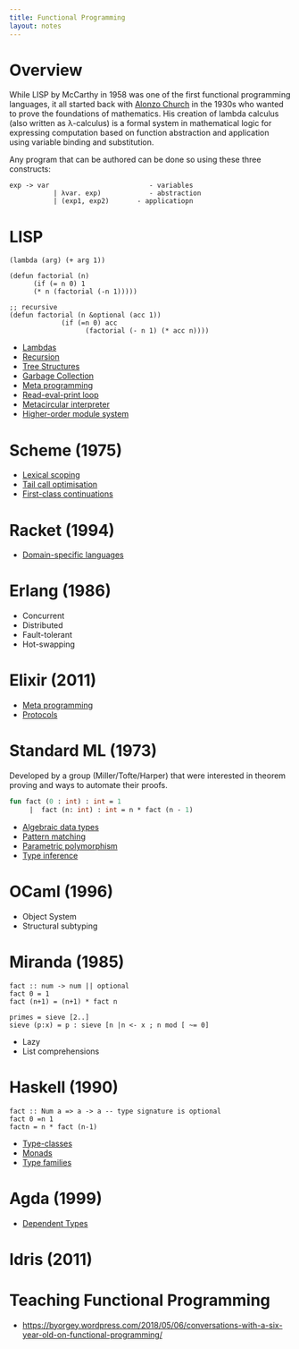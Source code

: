 ```yaml
---
title: Functional Programming
layout: notes
---
```


# Overview
While LISP by McCarthy in 1958 was one of the first functional programming languages, it all started back with [Alonzo Church](https://en.wikipedia.org/wiki/Alonzo_Church) in the 1930s who wanted to prove the foundations of mathematics.  His creation of lambda calculus (also written as λ-calculus) is a formal system in mathematical logic for expressing computation based on function abstraction and application using variable binding and substitution.

Any program that can be authored can be done so using these three constructs:

```
exp -> var                         - variables
           | λvar. exp)            - abstraction
           | (exp1, exp2)       - applicatiopn
```


# LISP 

```
(lambda (arg) (+ arg 1))

(defun factorial (n)
      (if (= n 0) 1
      (* n (factorial (-n 1)))))

;; recursive
(defun factorial (n &optional (acc 1))
             (if (=n 0) acc
                   (factorial (- n 1) (* acc n))))
```

* [Lambdas](lambda)
* [Recursion](recursion)
* [Tree Structures](tree-structures)
* [Garbage Collection](garbage-collection)
* [Meta programming](meta-programming)
* [Read-eval-print loop](repl)
* [Metacircular interpreter](metacircular-interpreter)
* [Higher-order module system](higher-order-module-system)

# Scheme (1975)

* [Lexical scoping](lexical-scoping)
* [Tail call optimisation](tail-call-optimisation)
* [First-class continuations](first-class-continuations)

# Racket (1994)
* [Domain-specific languages](domain-specific-languages)

# Erlang (1986)
* Concurrent
* Distributed
* Fault-tolerant
* Hot-swapping

# Elixir (2011)
* [Meta programming](meta-programming)
* [Protocols](protocols)

# Standard ML (1973)
Developed by a group (Miller/Tofte/Harper) that were interested in theorem proving and ways to automate their proofs. 

```ml
fun fact (0 : int) : int = 1
     |  fact (n: int) : int = n * fact (n - 1)
```
* [Algebraic data types](algebraic-data-types)
* [Pattern matching](pattern-matching)
* [Parametric polymorphism](generics)
* [Type inference](type-inference)

# OCaml (1996)
* Object System
* Structural subtyping

# Miranda (1985)

```
fact :: num -> num || optional
fact 0 = 1
fact (n+1) = (n+1) * fact n

primes = sieve [2..]
sieve (p:x) = p : sieve [n |n <- x ; n mod [ ~= 0]
```
* Lazy
* List comprehensions

# Haskell (1990)

```
fact :: Num a => a -> a	-- type signature is optional
fact 0 =n 1
factn = n * fact (n-1)
```

* [Type-classes](type-classes)
* [Monads](category-theory#monads)
* [Type families](type-families)

# Agda (1999)
* [Dependent Types](dependent-types.md)

# Idris (2011)


# Teaching Functional Programming
* https://byorgey.wordpress.com/2018/05/06/conversations-with-a-six-year-old-on-functional-programming/
